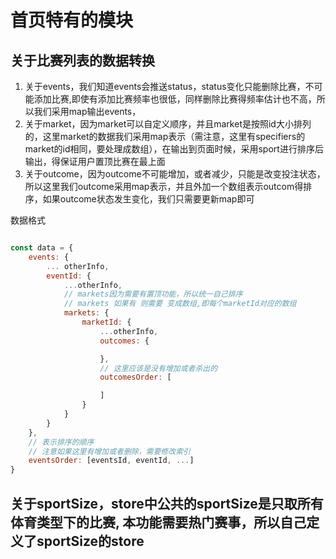 # 首页特有的模块

## 关于比赛列表的数据转换
1. 关于events，我们知道events会推送status，status变化只能删除比赛，不可能添加比赛,即使有添加比赛频率也很低，同样删除比赛得频率估计也不高，所以我们采用map输出events，
2. 关于market，因为market可以自定义顺序，并且market是按照id大小排列的，这里market的数据我们采用map表示（需注意，这里有specifiers的market的id相同，要处理成数组），在输出到页面时候，采用sport进行排序后输出，得保证用户置顶比赛在最上面
3. 关于outcome，因为outcome不可能增加，或者减少，只能是改变投注状态，所以这里我们outcome采用map表示，并且外加一个数组表示outcom得排序，如果outcome状态发生变化，我们只需要更新map即可

数据格式

``` javascript

const data = {
	events: {
		... otherInfo,
		eventId: {
			...otherInfo,
			// markets因为需要有置顶功能，所以统一自己排序
			// markets 如果有 则需要 变成数组,即每个marketId对应的数组
			markets: {
				marketId: {
					...otherInfo,
					outcomes: {

					},
					// 这里应该是没有增加或者杀出的
					outcomesOrder: [

					]
				}
			}
		}
	},
	// 表示排序的顺序
	// 注意如果这里有增加或者删除，需要修改索引
	eventsOrder: [eventsId, eventId, ...]
}


```
## 关于sportSize，store中公共的sportSize是只取所有体育类型下的比赛, 本功能需要热门赛事，所以自己定义了sportSize的store
